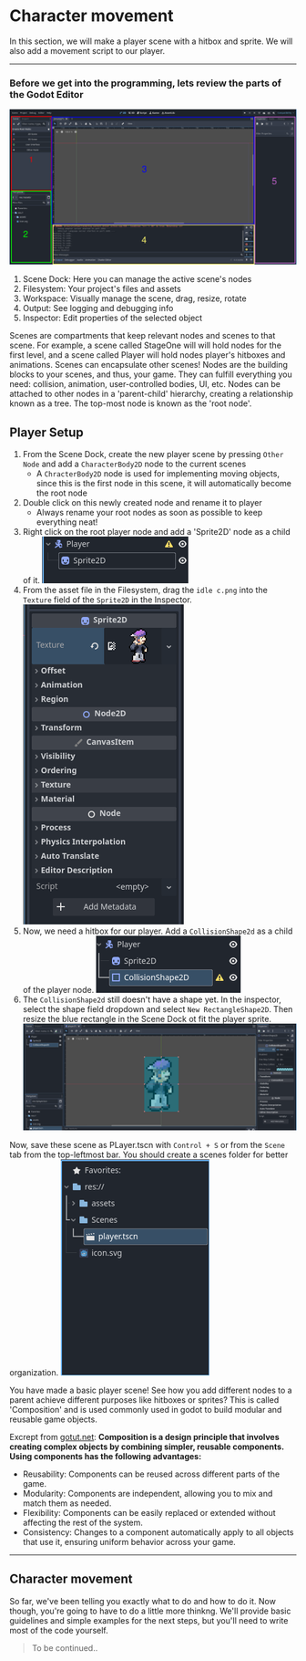 # Character movement

In this section, we will make a player scene with a hitbox and sprite. We will also add a movement script to our player.

---

### Before we get into the programming, lets review the parts of the Godot Editor

![godot editor](../images/section-1/editor.png)

1) Scene Dock: Here you can manage the active scene's nodes
2) Filesystem: Your project's files and assets 
3) Workspace: Visually manage the scene, drag, resize, rotate
4) Output: See logging and debugging info 
5) Inspector: Edit properties of the selected object

Scenes are compartments that keep relevant nodes and scenes to that scene. For example, a scene called StageOne will will hold nodes for the first level, and a scene called Player will hold nodes player's hitboxes and animations. Scenes can encapsulate other scenes!
Nodes are the building blocks to your scenes, and thus, your game. They can fulfill everything you need: collision, animation, user-controlled bodies, UI, etc. Nodes can be attached to other nodes in a 'parent-child' hierarchy, creating a relationship known as a tree. The top-most node is known as the 'root node'.

## Player Setup
1) From the Scene Dock, create the new player scene by pressing `Other Node` and add a `CharacterBody2D` node to the current scenes
    - A `ChracterBody2D` node is used for implementing moving objects, since this is the first node in this scene, it will automatically become the root node
2) Double click on this newly created node and rename it to player
    - Always rename your root nodes as soon as possible to keep everything neat!
3) Right click on the root player node and add a 'Sprite2D' node as a child of it. 
![player with sprite](../images/section-1/player_with_sprite.png) 
4) From the asset file in the Filesystem, drag the `idle c.png` into the `Texture` field of the `Sprite2D` in the Inspector.
![sprite in inspector](../images/section-1/sprite_inspector.png)
5) Now, we need a hitbox for our player. Add a `CollisionShape2d` as a child of the player node. 
![player with collision](../images/section-1/player_with_collision.png)
6) The `CollisionShape2d` still doesn't have a shape yet. In the inspector, select the shape field dropdown and select `New RectangleShape2D`. Then resize the blue rectangle in the Scene Dock ot fit the player sprite.
![player hitbox](../images/section-1/player_hitbox.png)

Now, save these scene as PLayer.tscn with `Control + S` or from the `Scene` tab from the top-leftmost bar. You should create a scenes folder for better organization.
![organized filesystem](../images/section-1/organized_filesystem.png)

You have made a basic player scene! See how you add different nodes to a parent achieve different purposes like hitboxes or sprites? This is called 'Composition' and is used commonly used in godot to build modular and reusable game objects. 

Excrept from [gotut.net](https://www.gotut.net/composition-in-godot-4/): **Composition is a design principle that involves creating complex objects by combining simpler, reusable components. Using components has the following advantages:**

- Reusability: Components can be reused across different parts of the game.
- Modularity: Components are independent, allowing you to mix and match them as needed.
- Flexibility: Components can be easily replaced or extended without affecting the rest of the system.
- Consistency: Changes to a component automatically apply to all objects that use it, ensuring uniform behavior across your game.

---

## Character movement
So far, we've been telling you exactly what to do and how to do it. Now though, you're going to have to do a little more thinkng. We'll provide basic guidelines and simple examples for the next steps, but you'll need to write most of the code yourself.

> To be continued..
